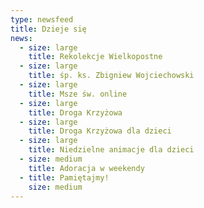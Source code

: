 ```yaml
---
type: newsfeed
title: Dzieje się
news:
  - size: large
    title: Rekolekcje Wielkopostne
  - size: large
    title: śp. ks. Zbigniew Wojciechowski
  - size: large
    title: Msze św. online
  - size: large
    title: Droga Krzyżowa
  - size: large
    title: Droga Krzyżowa dla dzieci
  - size: large
    title: Niedzielne animacje dla dzieci
  - size: medium
    title: Adoracja w weekendy
  - title: Pamiętajmy!
    size: medium
---
```

